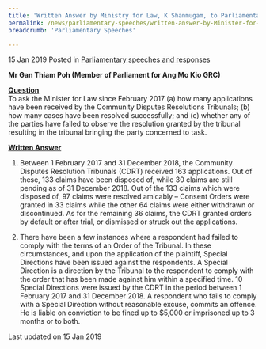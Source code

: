 ```yaml
---
title: 'Written Answer by Ministry for Law, K Shanmugam, to Parliamentary Question on Community Disputes Resolutions Tribunals'
permalink: /news/parliamentary-speeches/written-answer-by-Minister-for-Law-KShanmugam-to-Parliamentary-Question-on-CDRT
breadcrumb: 'Parliamentary Speeches'

---
```



15 Jan 2019 Posted in [Parliamentary speeches and responses](/news/parliamentary-speeches)

**Mr Gan Thiam Poh (Member of Parliament for Ang Mo Kio GRC)**

**<u>Question</u>**  
To ask the Minister for Law since February 2017 (a) how many applications have been received by the Community Disputes Resolutions Tribunals; (b) how many cases have been resolved successfully; and (c) whether any of the parties have failed to observe the resolution granted by the tribunal resulting in the tribunal bringing the party concerned to task.


**<u>Written Answer</u>**


1. Between 1 February 2017 and 31 December 2018, the Community Disputes Resolution Tribunals (CDRT) received 163 applications. Out of these, 133 claims have been disposed of, while 30 claims are still pending as of 31 December 2018.  Out of the 133 claims which were disposed of, 97 claims were resolved amicably – Consent Orders were granted in 33 claims while the other 64 claims were either withdrawn or discontinued. As for the remaining 36 claims, the CDRT granted orders by default or after trial, or dismissed or struck out the applications.
 
2. There have been a few instances where a respondent had failed to comply with the terms of an Order of the Tribunal. In these circumstances, and upon the application of the plaintiff, Special Directions have been issued against the respondents. A Special Direction is a direction by the Tribunal to the respondent to comply with the order that has been made against him within a specified time. 10 Special Directions were issued by the CDRT in the period between 1 February 2017 and 31 December 2018. A respondent who fails to comply with a Special Direction without reasonable excuse, commits an offence. He is liable on conviction to be fined up to $5,000 or imprisoned up to 3 months or to both. 

<p class="right-side-updated">Last updated on 15 Jan 2019</p> 
